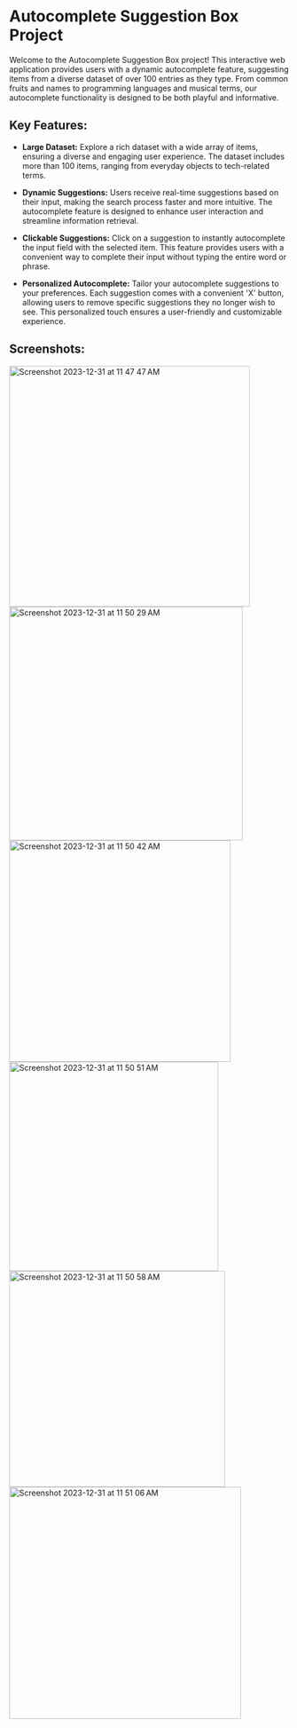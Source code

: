 # Autocomplete Suggestion Box Project

Welcome to the Autocomplete Suggestion Box project! This interactive web application provides users with a dynamic autocomplete feature, suggesting items from a diverse dataset of over 100 entries as they type. From common fruits and names to programming languages and musical terms, our autocomplete functionality is designed to be both playful and informative.

## Key Features:

- **Large Dataset:** Explore a rich dataset with a wide array of items, ensuring a diverse and engaging user experience. The dataset includes more than 100 items, ranging from everyday objects to tech-related terms.

- **Dynamic Suggestions:** Users receive real-time suggestions based on their input, making the search process faster and more intuitive. The autocomplete feature is designed to enhance user interaction and streamline information retrieval.

- **Clickable Suggestions:** Click on a suggestion to instantly autocomplete the input field with the selected item. This feature provides users with a convenient way to complete their input without typing the entire word or phrase.

- **Personalized Autocomplete:** Tailor your autocomplete suggestions to your preferences. Each suggestion comes with a convenient 'X' button, allowing users to remove specific suggestions they no longer wish to see. This personalized touch ensures a user-friendly and customizable experience.

## Screenshots:

<img width="434" alt="Screenshot 2023-12-31 at 11 47 47 AM" src="https://github.com/Sushant920/Autocomplete-Suggestion-Box/assets/96193606/33860363-4b32-4ef4-be21-12aece4d0e8d"><br>
<img width="421" alt="Screenshot 2023-12-31 at 11 50 29 AM" src="https://github.com/Sushant920/Autocomplete-Suggestion-Box/assets/96193606/442b0f36-5f46-4276-abef-46b61c3543f2"><br>
<img width="399" alt="Screenshot 2023-12-31 at 11 50 42 AM" src="https://github.com/Sushant920/Autocomplete-Suggestion-Box/assets/96193606/52e2d71e-031a-47a3-8d99-f8b3eadeb74e"><br>
<img width="377" alt="Screenshot 2023-12-31 at 11 50 51 AM" src="https://github.com/Sushant920/Autocomplete-Suggestion-Box/assets/96193606/8ac61c9a-b2ca-4566-8226-a5c3d91424b6"><br>
<img width="389" alt="Screenshot 2023-12-31 at 11 50 58 AM" src="https://github.com/Sushant920/Autocomplete-Suggestion-Box/assets/96193606/0216a4ea-61d5-4ab3-b0e6-6e39dc168edb"><br>
<img width="418" alt="Screenshot 2023-12-31 at 11 51 06 AM" src="https://github.com/Sushant920/Autocomplete-Suggestion-Box/assets/96193606/68b0705f-dd2d-4c57-ba65-7eb20f186d35"><br>
